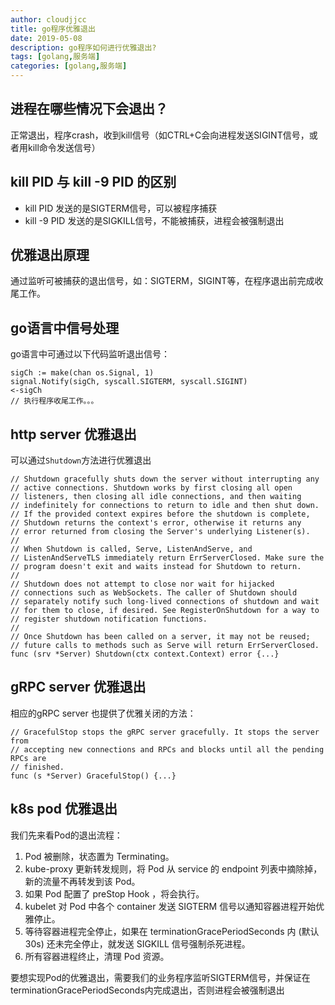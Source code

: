 ```yaml
---
author: cloudjjcc
title: go程序优雅退出
date: 2019-05-08
description: go程序如何进行优雅退出?
tags: [golang,服务端]
categories: [golang,服务端]
---
```


## 进程在哪些情况下会退出？
正常退出，程序crash，收到kill信号（如CTRL+C会向进程发送SIGINT信号，或者用kill命令发送信号）

## kill PID 与 kill -9 PID 的区别
+ kill PID 发送的是SIGTERM信号，可以被程序捕获
+ kill -9 PID 发送的是SIGKILL信号，不能被捕获，进程会被强制退出

## 优雅退出原理
通过监听可被捕获的退出信号，如：SIGTERM，SIGINT等，在程序退出前完成收尾工作。

## go语言中信号处理
go语言中可通过以下代码监听退出信号：
``` golang
sigCh := make(chan os.Signal, 1)
signal.Notify(sigCh, syscall.SIGTERM, syscall.SIGINT)
<-sigCh
// 执行程序收尾工作。。。
```

## http server 优雅退出
可以通过`Shutdown`方法进行优雅退出
``` golang
// Shutdown gracefully shuts down the server without interrupting any
// active connections. Shutdown works by first closing all open
// listeners, then closing all idle connections, and then waiting
// indefinitely for connections to return to idle and then shut down.
// If the provided context expires before the shutdown is complete,
// Shutdown returns the context's error, otherwise it returns any
// error returned from closing the Server's underlying Listener(s).
//
// When Shutdown is called, Serve, ListenAndServe, and
// ListenAndServeTLS immediately return ErrServerClosed. Make sure the
// program doesn't exit and waits instead for Shutdown to return.
//
// Shutdown does not attempt to close nor wait for hijacked
// connections such as WebSockets. The caller of Shutdown should
// separately notify such long-lived connections of shutdown and wait
// for them to close, if desired. See RegisterOnShutdown for a way to
// register shutdown notification functions.
//
// Once Shutdown has been called on a server, it may not be reused;
// future calls to methods such as Serve will return ErrServerClosed.
func (srv *Server) Shutdown(ctx context.Context) error {...}
```
## gRPC server 优雅退出
相应的gRPC server 也提供了优雅关闭的方法：
``` golang
// GracefulStop stops the gRPC server gracefully. It stops the server from
// accepting new connections and RPCs and blocks until all the pending RPCs are
// finished.
func (s *Server) GracefulStop() {...}
```

## k8s pod 优雅退出
我们先来看Pod的退出流程：
1. Pod 被删除，状态置为 Terminating。
2. kube-proxy 更新转发规则，将 Pod 从 service 的 endpoint 列表中摘除掉，新的流量不再转发到该 Pod。
3. 如果 Pod 配置了 preStop Hook ，将会执行。
4. kubelet 对 Pod 中各个 container 发送 SIGTERM 信号以通知容器进程开始优雅停止。
5. 等待容器进程完全停止，如果在 terminationGracePeriodSeconds 内 (默认 30s) 还未完全停止，就发送 SIGKILL 信号强制杀死进程。
6. 所有容器进程终止，清理 Pod 资源。

要想实现Pod的优雅退出，需要我们的业务程序监听SIGTERM信号，并保证在terminationGracePeriodSeconds内完成退出，否则进程会被强制退出




